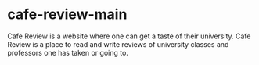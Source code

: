 # cafe-review-main
 Cafe Review is a website where one can get a taste of their university. Cafe Review is a place to read and write reviews of university classes and professors one has taken or going to.
